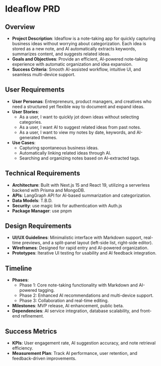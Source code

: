 # Ideaflow PRD

## Overview

- **Project Description**: Ideaflow is a note-taking app for quickly capturing business ideas without worrying about categorization. Each idea is stored as a new note, and AI automatically extracts keywords, summarizes content, and suggests related ideas.
- **Goals and Objectives**: Provide an efficient, AI-powered note-taking experience with automatic organization and idea expansion.
- **Success Criteria**: Smooth AI-assisted workflow, intuitive UI, and seamless multi-device support.

## User Requirements

- **User Personas**: Entrepreneurs, product managers, and creatives who need a structured yet flexible way to document and expand ideas.
- **User Stories**: 
  - As a user, I want to quickly jot down ideas without selecting categories.
  - As a user, I want AI to suggest related ideas from past notes.
  - As a user, I want to view my notes by date, keywords, and AI-generated themes.
- **Use Cases**:
  - Capturing spontaneous business ideas.
  - Automatically linking related ideas through AI.
  - Searching and organizing notes based on AI-extracted tags.

## Technical Requirements

- **Architecture**: Built with Next.js 15 and React 19, utilizing a serverless backend with Prisma and MongoDB.
- **APIs**: LangGraph API for AI-based summarization and categorization.
- **Data Models**: T.B.D.
- **Security**: use magic link for authentication with Auth.js
- **Package Manager**: use pnpm

## Design Requirements

- **UI/UX Guidelines**: Minimalistic interface with Markdown support, real-time previews, and a split-panel layout (left-side list, right-side editor).
- **Wireframes**: Designed for rapid entry and AI-powered organization.
- **Prototypes**: Iterative UI testing for usability and AI feedback integration.

## Timeline

- **Phases**:
  - Phase 1: Core note-taking functionality with Markdown and AI-powered tagging.
  - Phase 2: Enhanced AI recommendations and multi-device support.
  - Phase 3: Collaboration and real-time editing.
- **Milestones**: MVP release, AI enhancement, public beta.
- **Dependencies**: AI service integration, database scalability, and front-end refinement.

## Success Metrics

- **KPIs**: User engagement rate, AI suggestion accuracy, and note retrieval efficiency.
- **Measurement Plan**: Track AI performance, user retention, and feedback-driven improvements.

